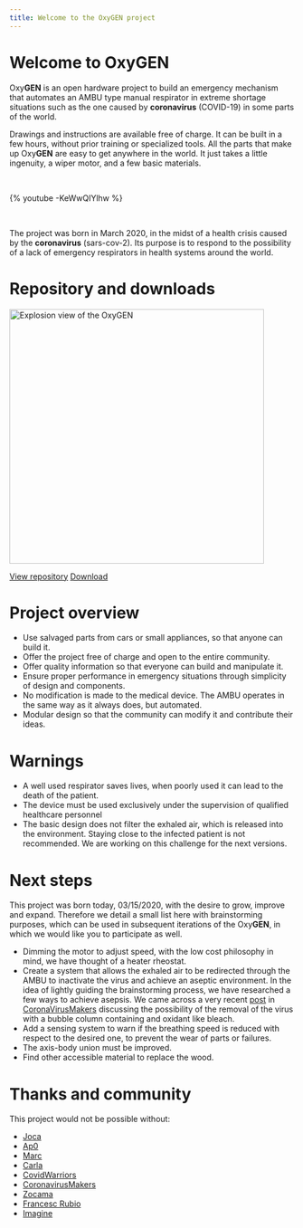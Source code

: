 ```yaml
---
title: Welcome to the OxyGEN project
---
```


# Welcome to OxyGEN
Oxy**GEN** is an open hardware project to build an emergency mechanism that automates an AMBU type manual respirator in extreme shortage situations such as the one caused by **coronavirus** (COVID-19) in some parts of the world.

Drawings and instructions are available free of charge. It can be built in a few hours, without prior training or specialized tools. All the parts that make up Oxy**GEN** are easy to get anywhere in the world. It just takes a little ingenuity, a wiper motor, and a few basic materials.

<br/> 

{% youtube -KeWwQIYlhw %}

<br/> 

The project was born in March 2020, in the midst of a health crisis caused by the **coronavirus** (sars-cov-2). Its purpose is to respond to the possibility of a lack of emergency respirators in health systems around the world.

# Repository and downloads
<img src="/images/oxygen-explo-view.png" width="450" alt="Explosion view of the OxyGEN">

[View repository](https://github.com/ProtofyTeam/OxyGEN)
[Download](https://github.com/ProtofyTeam/OxyGEN/archive/master.zip)

# Project overview
* Use salvaged parts from cars or small appliances, so that anyone can build it.
* Offer the project free of charge and open to the entire community.
* Offer quality information so that everyone can build and manipulate it.
* Ensure proper performance in emergency situations through simplicity of design and components.
* No modification is made to the medical device. The AMBU operates in the same way as it always does, but automated.
* Modular design so that the community can modify it and contribute their ideas.

# Warnings
* A well used respirator saves lives, when poorly used it can lead to the death of the patient.
* The device must be used exclusively under the supervision of qualified healthcare personnel
* The basic design does not filter the exhaled air, which is released into the environment. Staying close to the infected patient is not recommended. We are working on this challenge for the next versions.

# Next steps
This project was born today, 03/15/2020, with the desire to grow, improve and expand. Therefore we detail a small list here with brainstorming purposes, which can be used in subsequent iterations of the Oxy**GEN**, in which we would like you to participate as well.
* Dimming the motor to adjust speed, with the low cost philosophy in mind, we have thought of a heater rheostat.
* Create a system that allows the exhaled air to be redirected through the AMBU to inactivate the virus and achieve an aseptic environment.
In the idea of lightly guiding the brainstorming process, we have researched a few ways to achieve asepsis. We came across a very recent [post](https://foro.coronavirusmakers.org/index.php?p=/discussion/24/alternativas-para-filtro-antiviral-a-la-salida-del-ambu#latest)  in [CoronaVirusMakers](https://foro.coronavirusmakers.org/) discussing the possibility of the removal of the virus with a bubble column containing and oxidant like bleach.
* Add a sensing system to warn if the breathing speed is reduced with respect to the desired one, to prevent the wear of parts or failures.
* The axis-body union must be improved.
* Find other accessible material to replace the wood.

# Thanks and community
This project would not be possible without:
* [Joca](https://www.linkedin.com/in/jcarlosn/)
* [Ap0](https://linkedin.com/in/noemi-blázquez-b0034732)
* [Marc](https://www.linkedin.com/in/marc-watine/)
* [Carla](https://www.linkedin.com/in/carla-w-535719130/)
* [CovidWarriors](https://www.covidwarriors.io/)
* [CoronavirusMakers](https://foro.coronavirusmakers.org/)
* [Zocama](https://www.zocama.com)
* [Francesc Rubio](https://instagram.com/nordtaller)
* [Imagine](https://imagine.cc/)